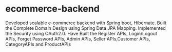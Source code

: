 # ecommerce-backend
Developed scalable e-commerce backend with Spring boot, Hibernate. Built the Complete Domain Design using Spring Data JPA Mapping. Implemented the Security using OAuth2.0. Have Built the Register APIs, Login/Logout APIs, Forget Password APIs, Admin APIs, Seller APIs,Customer APIs, CategoryAPIs and ProductAPIs
